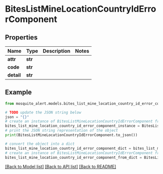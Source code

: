 # BitesListMineLocationCountryIdErrorComponent


## Properties

Name | Type | Description | Notes
------------ | ------------- | ------------- | -------------
**attr** | **str** |  | 
**code** | **str** |  | 
**detail** | **str** |  | 

## Example

```python
from mosquito_alert.models.bites_list_mine_location_country_id_error_component import BitesListMineLocationCountryIdErrorComponent

# TODO update the JSON string below
json = "{}"
# create an instance of BitesListMineLocationCountryIdErrorComponent from a JSON string
bites_list_mine_location_country_id_error_component_instance = BitesListMineLocationCountryIdErrorComponent.from_json(json)
# print the JSON string representation of the object
print(BitesListMineLocationCountryIdErrorComponent.to_json())

# convert the object into a dict
bites_list_mine_location_country_id_error_component_dict = bites_list_mine_location_country_id_error_component_instance.to_dict()
# create an instance of BitesListMineLocationCountryIdErrorComponent from a dict
bites_list_mine_location_country_id_error_component_from_dict = BitesListMineLocationCountryIdErrorComponent.from_dict(bites_list_mine_location_country_id_error_component_dict)
```
[[Back to Model list]](../README.md#documentation-for-models) [[Back to API list]](../README.md#documentation-for-api-endpoints) [[Back to README]](../README.md)


